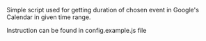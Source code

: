 Simple script used for getting duration of chosen event in Google's Calendar in given time range.

Instruction can be found in config.example.js file
